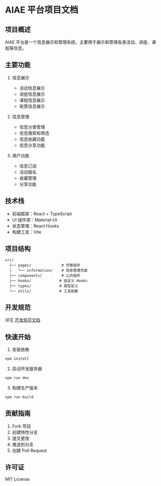 # AIAE 平台项目文档

## 项目概述
AIAE 平台是一个信息展示和管理系统，主要用于展示和管理各类活动、讲座、课程等信息。

## 主要功能
1. 信息展示
   - 活动信息展示
   - 讲座信息展示
   - 课程信息展示
   - 政策信息展示

2. 信息管理
   - 信息分类管理
   - 信息搜索和筛选
   - 信息收藏功能
   - 信息分享功能

3. 用户功能
   - 信息订阅
   - 活动报名
   - 收藏管理
   - 分享功能

## 技术栈
- 前端框架：React + TypeScript
- UI 组件库：Material-UI
- 状态管理：React Hooks
- 构建工具：Vite

## 项目结构
```
src/
  ├── pages/              # 页面组件
  │   └── information/    # 信息管理页面
  ├── components/         # 公共组件
  ├── hooks/             # 自定义 Hooks
  ├── types/             # 类型定义
  └── utils/             # 工具函数
```

## 开发规范
详见 [开发规范文档](./development-rules.md)

## 快速开始
1. 安装依赖
```bash
npm install
```

2. 启动开发服务器
```bash
npm run dev
```

3. 构建生产版本
```bash
npm run build
```

## 贡献指南
1. Fork 项目
2. 创建特性分支
3. 提交更改
4. 推送到分支
5. 创建 Pull Request

## 许可证
MIT License 